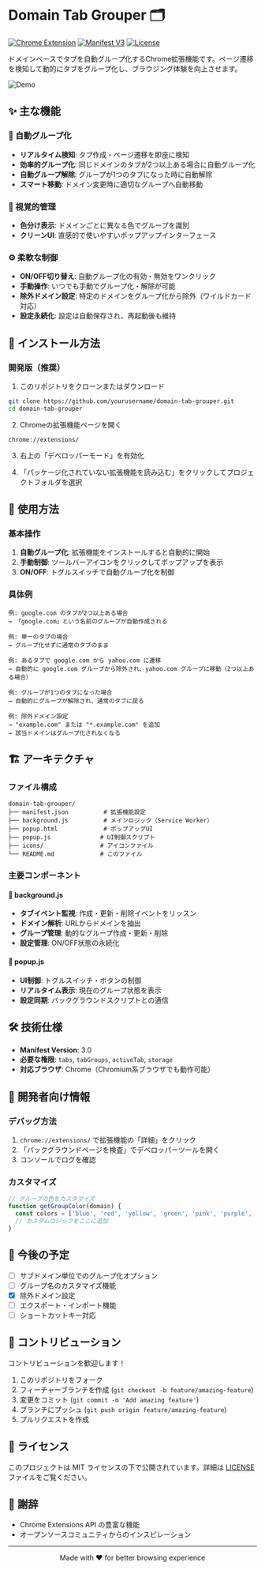 # Domain Tab Grouper 🗂️

[![Chrome Extension](https://img.shields.io/badge/Chrome-Extension-blue.svg)](https://developer.chrome.com/docs/extensions/)
[![Manifest V3](https://img.shields.io/badge/Manifest-V3-green.svg)](https://developer.chrome.com/docs/extensions/mv3/intro/)
[![License](https://img.shields.io/badge/License-MIT-yellow.svg)](LICENSE)

ドメインベースでタブを自動グループ化するChrome拡張機能です。ページ遷移を検知して動的にタブをグループ化し、ブラウジング体験を向上させます。

![Demo](docs/demo.gif)

## ✨ 主な機能

### 🔄 自動グループ化
- **リアルタイム検知**: タブ作成・ページ遷移を即座に検知
- **効率的グループ化**: 同じドメインのタブが2つ以上ある場合に自動グループ化
- **自動グループ解除**: グループが1つのタブになった時に自動解除
- **スマート移動**: ドメイン変更時に適切なグループへ自動移動

### 🎨 視覚的管理
- **色分け表示**: ドメインごとに異なる色でグループを識別
- **クリーンUI**: 直感的で使いやすいポップアップインターフェース

### ⚙️ 柔軟な制御
- **ON/OFF切り替え**: 自動グループ化の有効・無効をワンクリック
- **手動操作**: いつでも手動でグループ化・解除が可能
- **除外ドメイン設定**: 特定のドメインをグループ化から除外（ワイルドカード対応）
- **設定永続化**: 設定は自動保存され、再起動後も維持

## 🚀 インストール方法

### 開発版（推奨）
1. このリポジトリをクローンまたはダウンロード
```bash
git clone https://github.com/yourusername/domain-tab-grouper.git
cd domain-tab-grouper
```

2. Chromeの拡張機能ページを開く
```
chrome://extensions/
```

3. 右上の「デベロッパーモード」を有効化

4. 「パッケージ化されていない拡張機能を読み込む」をクリックしてプロジェクトフォルダを選択

## 📖 使用方法

### 基本操作
1. **自動グループ化**: 拡張機能をインストールすると自動的に開始
2. **手動制御**: ツールバーアイコンをクリックしてポップアップを表示
3. **ON/OFF**: トグルスイッチで自動グループ化を制御

### 具体例
```
例: google.com のタブが2つ以上ある場合
→ 「google.com」という名前のグループが自動作成される

例: 単一のタブの場合
→ グループ化せずに通常のタブのまま

例: あるタブで google.com から yahoo.com に遷移
→ 自動的に google.com グループから除外され、yahoo.com グループに移動（2つ以上ある場合）

例: グループが1つのタブになった場合
→ 自動的にグループが解除され、通常のタブに戻る

例: 除外ドメイン設定
→ "example.com" または "*.example.com" を追加
→ 該当ドメインはグループ化されなくなる
```

## 🏗️ アーキテクチャ

### ファイル構成
```
domain-tab-grouper/
├── manifest.json          # 拡張機能設定
├── background.js          # メインロジック（Service Worker）
├── popup.html             # ポップアップUI
├── popup.js              # UI制御スクリプト
├── icons/                # アイコンファイル
└── README.md             # このファイル
```

### 主要コンポーネント

#### 🔧 background.js
- **タブイベント監視**: 作成・更新・削除イベントをリッスン
- **ドメイン解析**: URLからドメインを抽出
- **グループ管理**: 動的なグループ作成・更新・削除
- **設定管理**: ON/OFF状態の永続化

#### 🎯 popup.js
- **UI制御**: トグルスイッチ・ボタンの制御
- **リアルタイム表示**: 現在のグループ状態を表示
- **設定同期**: バックグラウンドスクリプトとの通信

## 🛠️ 技術仕様

- **Manifest Version**: 3.0
- **必要な権限**: `tabs`, `tabGroups`, `activeTab`, `storage`
- **対応ブラウザ**: Chrome（Chromium系ブラウザでも動作可能）

## 🔧 開発者向け情報

### デバッグ方法
1. `chrome://extensions/` で拡張機能の「詳細」をクリック
2. 「バックグラウンドページを検査」でデベロッパーツールを開く
3. コンソールでログを確認

### カスタマイズ
```javascript
// グループの色をカスタマイズ
function getGroupColor(domain) {
  const colors = ['blue', 'red', 'yellow', 'green', 'pink', 'purple', 'cyan', 'grey'];
  // カスタムロジックをここに追加
}
```

## 🎯 今後の予定

- [ ] サブドメイン単位でのグループ化オプション
- [ ] グループ名のカスタマイズ機能
- [x] 除外ドメイン設定
- [ ] エクスポート・インポート機能
- [ ] ショートカットキー対応

## 🤝 コントリビューション

コントリビューションを歓迎します！

1. このリポジトリをフォーク
2. フィーチャーブランチを作成 (`git checkout -b feature/amazing-feature`)
3. 変更をコミット (`git commit -m 'Add amazing feature'`)
4. ブランチにプッシュ (`git push origin feature/amazing-feature`)
5. プルリクエストを作成

## 📝 ライセンス

このプロジェクトは MIT ライセンスの下で公開されています。詳細は [LICENSE](LICENSE) ファイルをご覧ください。

## 🙏 謝辞

- Chrome Extensions API の豊富な機能
- オープンソースコミュニティからのインスピレーション

---

<div align="center">
Made with ❤️ for better browsing experience
</div>